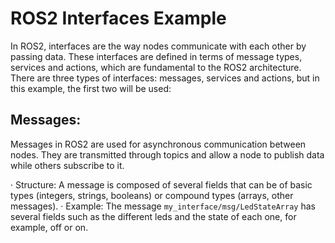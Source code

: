 # ROS2 Interfaces Example

In ROS2, interfaces are the way nodes communicate with each other by passing data. These interfaces are defined in terms of message types, services and actions, which are fundamental to the ROS2 architecture. There are three types of interfaces: messages, services and actions, but in this example, the first two will be used:

## Messages:
Messages in ROS2 are used for asynchronous communication between nodes. They are transmitted through topics and allow a node to publish data while others subscribe to it.

  · Structure: A message is composed of several fields that can be of basic types (integers, strings, booleans) or compound types (arrays, other messages).
  · Example: The message `my_interface/msg/LedStateArray` has several fields such as the different leds and the state of each one, for example, off or on.
